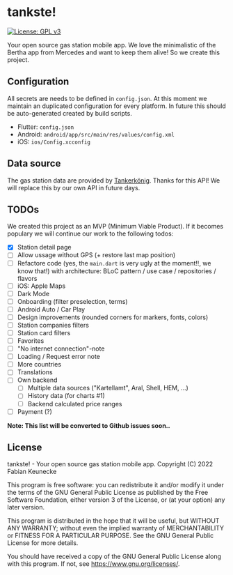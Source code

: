 tankste!
========

[![License: GPL v3](https://img.shields.io/badge/License-GPLv3-blue.svg)](https://www.gnu.org/licenses/gpl-3.0)


Your open source gas station mobile app. We love the minimalistic of the Bertha app from Mercedes and want to keep them alive! So we create this project.

## Configuration ##

All secrets are needs to be defined in `config.json`. 
At this moment we maintain an duplicated configuration for every platform. In future this should be auto-generated created by build scripts.

* Flutter: `config.json`
* Android: `android/app/src/main/res/values/config.xml`
* iOS: `ios/Config.xcconfig`

## Data source ##

The gas station data are provided by [Tankerkönig](https://creativecommons.tankerkoenig.de/). Thanks for this API! We will replace this by our own API in future days.

## TODOs ##

We created this project as an MVP (Minimum Viable Product). If it becomes populary we will continue
our work to the following todos:

- [x] Station detail page
- [ ] Allow ussage without GPS (+ restore last map position)
- [ ] Refactore code (yes, the `main.dart` is very ugly at the moment!!, we know that!) with architecture: BLoC pattern / use case / repositories / flavors
- [ ] iOS: Apple Maps
- [ ] Dark Mode
- [ ] Onboarding (filter preselection, terms)
- [ ] Android Auto / Car Play
- [ ] Design improvements (rounded corners for markers, fonts, colors)
- [ ] Station companies filters
- [ ] Station card filters
- [ ] Favorites
- [ ] "No internet connection"-note
- [ ] Loading / Request error note
- [ ] More countries
- [ ] Translations
- [ ] Own backend
  - [ ] Multiple data sources ("Kartellamt", Aral, Shell, HEM, ...)
  - [ ] History data (for charts #1)
  - [ ] Backend calculated price ranges
- [ ] Payment (?)

**Note: This list will be converted to Github issues soon..**

## License ##

tankste! - Your open source gas station mobile app.
Copyright (C) 2022 Fabian Keunecke

This program is free software: you can redistribute it and/or modify
it under the terms of the GNU General Public License as published by
the Free Software Foundation, either version 3 of the License, or
(at your option) any later version.

This program is distributed in the hope that it will be useful,
but WITHOUT ANY WARRANTY; without even the implied warranty of
MERCHANTABILITY or FITNESS FOR A PARTICULAR PURPOSE.  See the
GNU General Public License for more details.

You should have received a copy of the GNU General Public License
along with this program.  If not, see <https://www.gnu.org/licenses/>.

